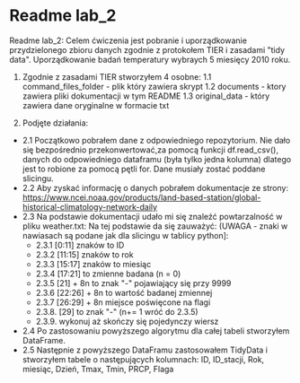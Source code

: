 # Readme lab_2

Readme lab_2:
Celem ćwiczenia jest pobranie i uporządkowanie przydzielonego zbioru danych zgodnie z protokołem TIER i zasadami "tidy data". 
Uporządkowanie badań temperatury wybraych 5 miesięcy 2010 roku.

1. Zgodnie z zasadami TIER stworzyłem 4 osobne:
  1.1 command_files_folder - plik który zawiera skrypt
  1.2 documents - ktory zawiera pliki dokumentacji w tym README
  1.3 original_data - który zawiera dane oryginalne w formacie txt
  
2. Podjęte działania:
  * 2.1 Początkowo pobrałem dane z odpowiedniego repozytorium. Nie dało się bezpośrednio przekonwertować,za pomocą funkcji df.read_csv(), danych do odpowiedniego dataframu (była tylko jedna kolumna) dlatego jest to robione za pomocą pętli for. Dane musiały zostać poddane slicingu.
  * 2.2 Aby zyskać informację o danych pobrałem dokumentacje ze strony: https://www.ncei.noaa.gov/products/land-based-station/global-historical-climatology-network-daily
  * 2.3 Na podstawie dokumentacji udało mi się znaleźć powtarzalność w pliku weather.txt: Na tej podstawie da się zauważyć:
      (UWAGA - znaki w nawiasach są podane jak dla slicingu w tablicy python]:
      * 2.3.1 [0:11] znaków to ID
      * 2.3.2 [11:15] znaków to rok
      * 2.3.3 [15:17] znaków to miesiąc 
      * 2.3.4 [17:21] to zmienne badana (n = 0)
      * 2.3.5 [21] + 8n to znak "-" pojawiający się przy 9999
      * 2.3.6 [22:26] + 8n to wartość badanej zmiennej 
      * 2.3.7 [26:29] + 8n miejsce poświęcone na flagi
      * 2.3.8. [29] to znak "-" (n+= 1 wróć do 2.3.5)
      * 2.3.9. wykonuj aż skończy się pojedynczy wiersz
  * 2.4 Po zastosowaniu powyższego algorytmu dla całej tabeli stworzyłem DataFrame. 
  * 2.5 Następnie z powyższego DataFramu zastosowałem TidyData i stworzyłem tabele o następujących kolumnach:
      ID, ID_stacji, Rok, miesiąc, Dzień, Tmax, Tmin, PRCP, Flaga 
      
